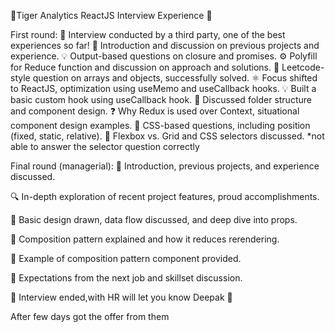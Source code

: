 🌟Tiger Analytics ReactJS Interview Experience 🌟

First round:
💼 Interview conducted by a third party, one of the best experiences so far!
🤝 Introduction and discussion on previous projects and experience.
💡 Output-based questions on closure and promises.
⚙️ Polyfill for Reduce function and discussion on approach and solutions.
🔢 Leetcode-style question on arrays and objects, successfully solved.
⚛️ Focus shifted to ReactJS, optimization using useMemo and useCallback hooks.
💡 Built a basic custom hook using useCallback hook.
📁 Discussed folder structure and component design.
❓ Why Redux is used over Context, situational component design examples.
🎨 CSS-based questions, including position (fixed, static, relative).
📐 Flexbox vs. Grid and CSS selectors discussed.
*not able to answer the selector question correctly

Final round (managerial):
🤝 Introduction, previous projects, and experience discussed.

🔍 In-depth exploration of recent project features, proud accomplishments.

🎨 Basic design drawn, data flow discussed, and deep dive into props.

🔄 Composition pattern explained and how it reduces rerendering.

🔧 Example of composition pattern component provided.

💼 Expectations from the next job and skillset discussion.

📝 Interview ended,with
HR will let you know Deepak 🤣

After few days got the offer from them